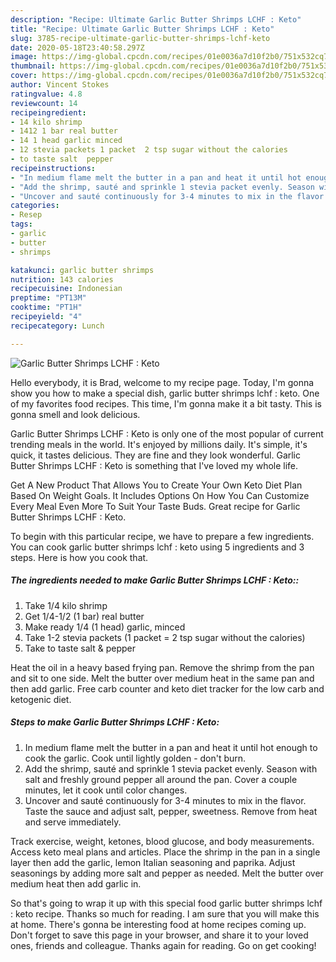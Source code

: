 ```yaml
---
description: "Recipe: Ultimate Garlic Butter Shrimps LCHF : Keto"
title: "Recipe: Ultimate Garlic Butter Shrimps LCHF : Keto"
slug: 3785-recipe-ultimate-garlic-butter-shrimps-lchf-keto
date: 2020-05-18T23:40:58.297Z
image: https://img-global.cpcdn.com/recipes/01e0036a7d10f2b0/751x532cq70/garlic-butter-shrimps-lchf-keto-recipe-main-photo.jpg
thumbnail: https://img-global.cpcdn.com/recipes/01e0036a7d10f2b0/751x532cq70/garlic-butter-shrimps-lchf-keto-recipe-main-photo.jpg
cover: https://img-global.cpcdn.com/recipes/01e0036a7d10f2b0/751x532cq70/garlic-butter-shrimps-lchf-keto-recipe-main-photo.jpg
author: Vincent Stokes
ratingvalue: 4.8
reviewcount: 14
recipeingredient:
- 14 kilo shrimp
- 1412 1 bar real butter
- 14 1 head garlic minced
- 12 stevia packets 1 packet  2 tsp sugar without the calories
- to taste salt  pepper
recipeinstructions:
- "In medium flame melt the butter in a pan and heat it until hot enough to cook the garlic. Cook until lightly golden - don&#39;t burn."
- "Add the shrimp, sauté and sprinkle 1 stevia packet evenly. Season with salt and freshly ground pepper all around the pan. Cover a couple minutes, let it cook until color changes."
- "Uncover and sauté continuously for 3-4 minutes to mix in the flavor. Taste the sauce and adjust salt, pepper, sweetness. Remove from heat and serve immediately."
categories:
- Resep
tags:
- garlic
- butter
- shrimps

katakunci: garlic butter shrimps
nutrition: 143 calories
recipecuisine: Indonesian
preptime: "PT13M"
cooktime: "PT1H"
recipeyield: "4"
recipecategory: Lunch

---
```



![Garlic Butter Shrimps LCHF : Keto](https://img-global.cpcdn.com/recipes/01e0036a7d10f2b0/751x532cq70/garlic-butter-shrimps-lchf-keto-recipe-main-photo.jpg)

Hello everybody, it is Brad, welcome to my recipe page. Today, I'm gonna show you how to make a special dish, garlic butter shrimps lchf : keto. One of my favorites food recipes. This time, I'm gonna make it a bit tasty. This is gonna smell and look delicious.

Garlic Butter Shrimps LCHF : Keto is only one of the most popular of current trending meals in the world. It's enjoyed by millions daily. It's simple, it's quick, it tastes delicious. They are fine and they look wonderful. Garlic Butter Shrimps LCHF : Keto is something that I've loved my whole life.

Get A New Product That Allows You to Create Your Own Keto Diet Plan Based On Weight Goals. It Includes Options On How You Can Customize Every Meal Even More To Suit Your Taste Buds. Great recipe for Garlic Butter Shrimps LCHF : Keto.


To begin with this particular recipe, we have to prepare a few ingredients. You can cook garlic butter shrimps lchf : keto using 5 ingredients and 3 steps. Here is how you cook that.

##### The ingredients needed to make Garlic Butter Shrimps LCHF : Keto::

1. Take 1/4 kilo shrimp
1. Get 1/4-1/2 (1 bar) real butter
1. Make ready 1/4 (1 head) garlic, minced
1. Take 1-2 stevia packets (1 packet = 2 tsp sugar without the calories)
1. Take to taste salt &amp; pepper


Heat the oil in a heavy based frying pan. Remove the shrimp from the pan and sit to one side. Melt the butter over medium heat in the same pan and then add garlic. Free carb counter and keto diet tracker for the low carb and ketogenic diet. 

##### Steps to make Garlic Butter Shrimps LCHF : Keto:

1. In medium flame melt the butter in a pan and heat it until hot enough to cook the garlic. Cook until lightly golden - don&#39;t burn.
1. Add the shrimp, sauté and sprinkle 1 stevia packet evenly. Season with salt and freshly ground pepper all around the pan. Cover a couple minutes, let it cook until color changes.
1. Uncover and sauté continuously for 3-4 minutes to mix in the flavor. Taste the sauce and adjust salt, pepper, sweetness. Remove from heat and serve immediately.


Track exercise, weight, ketones, blood glucose, and body measurements. Access keto meal plans and articles. Place the shrimp in the pan in a single layer then add the garlic, lemon Italian seasoning and paprika. Adjust seasonings by adding more salt and pepper as needed. Melt the butter over medium heat then add garlic in. 

So that's going to wrap it up with this special food garlic butter shrimps lchf : keto recipe. Thanks so much for reading. I am sure that you will make this at home. There's gonna be interesting food at home recipes coming up. Don't forget to save this page in your browser, and share it to your loved ones, friends and colleague. Thanks again for reading. Go on get cooking!
